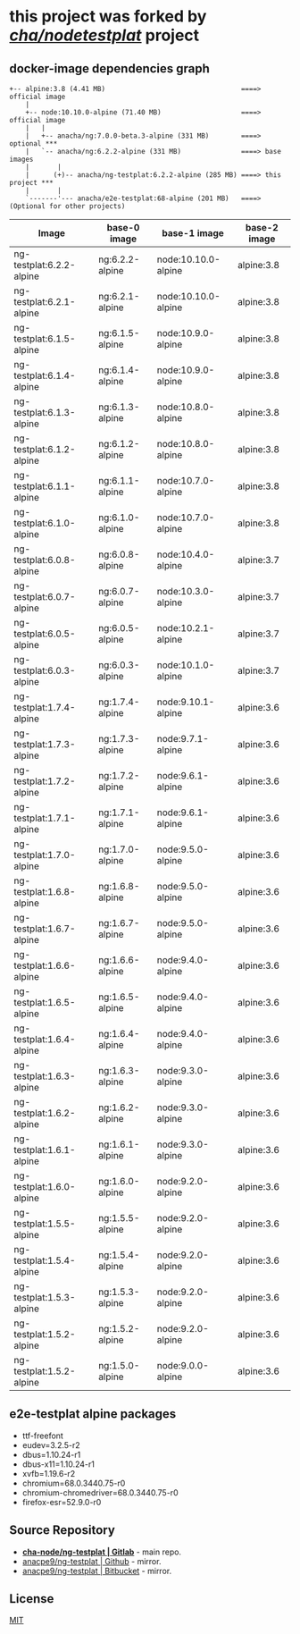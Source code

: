# this project was forked by _*[cha/nodetestplat](https://lab.er.co.th/cha/nodetestplat)*_ project

## docker-image dependencies graph

```text
+-- alpine:3.8 (4.41 MB)                                  ====> official image
    |
    +-- node:10.10.0-alpine (71.40 MB)                    ====> official image
    |   |
    |   +-- anacha/ng:7.0.0-beta.3-alpine (331 MB)        ====> optional ***
    |   `-- anacha/ng:6.2.2-alpine (331 MB)               ====> base images
    |       |
    |      (+)-- anacha/ng-testplat:6.2.2-alpine (285 MB) ====> this project ***
    |       |
    `-------'--- anacha/e2e-testplat:68-alpine (201 MB)   ====> (Optional for other projects)
```

| Image                    | base-0 image    | base-1 image        | base-2 image |
| ------------------------ | --------------- | ------------------- | ------------ |
| ng-testplat:6.2.2-alpine | ng:6.2.2-alpine | node:10.10.0-alpine | alpine:3.8   |
| ng-testplat:6.2.1-alpine | ng:6.2.1-alpine | node:10.10.0-alpine | alpine:3.8   |
| ng-testplat:6.1.5-alpine | ng:6.1.5-alpine | node:10.9.0-alpine  | alpine:3.8   |
| ng-testplat:6.1.4-alpine | ng:6.1.4-alpine | node:10.9.0-alpine  | alpine:3.8   |
| ng-testplat:6.1.3-alpine | ng:6.1.3-alpine | node:10.8.0-alpine  | alpine:3.8   |
| ng-testplat:6.1.2-alpine | ng:6.1.2-alpine | node:10.8.0-alpine  | alpine:3.8   |
| ng-testplat:6.1.1-alpine | ng:6.1.1-alpine | node:10.7.0-alpine  | alpine:3.8   |
| ng-testplat:6.1.0-alpine | ng:6.1.0-alpine | node:10.7.0-alpine  | alpine:3.8   |
| ng-testplat:6.0.8-alpine | ng:6.0.8-alpine | node:10.4.0-alpine  | alpine:3.7   |
| ng-testplat:6.0.7-alpine | ng:6.0.7-alpine | node:10.3.0-alpine  | alpine:3.7   |
| ng-testplat:6.0.5-alpine | ng:6.0.5-alpine | node:10.2.1-alpine  | alpine:3.7   |
| ng-testplat:6.0.3-alpine | ng:6.0.3-alpine | node:10.1.0-alpine  | alpine:3.7   |
| ng-testplat:1.7.4-alpine | ng:1.7.4-alpine | node:9.10.1-alpine  | alpine:3.6   |
| ng-testplat:1.7.3-alpine | ng:1.7.3-alpine | node:9.7.1-alpine   | alpine:3.6   |
| ng-testplat:1.7.2-alpine | ng:1.7.2-alpine | node:9.6.1-alpine   | alpine:3.6   |
| ng-testplat:1.7.1-alpine | ng:1.7.1-alpine | node:9.6.1-alpine   | alpine:3.6   |
| ng-testplat:1.7.0-alpine | ng:1.7.0-alpine | node:9.5.0-alpine   | alpine:3.6   |
| ng-testplat:1.6.8-alpine | ng:1.6.8-alpine | node:9.5.0-alpine   | alpine:3.6   |
| ng-testplat:1.6.7-alpine | ng:1.6.7-alpine | node:9.5.0-alpine   | alpine:3.6   |
| ng-testplat:1.6.6-alpine | ng:1.6.6-alpine | node:9.4.0-alpine   | alpine:3.6   |
| ng-testplat:1.6.5-alpine | ng:1.6.5-alpine | node:9.4.0-alpine   | alpine:3.6   |
| ng-testplat:1.6.4-alpine | ng:1.6.4-alpine | node:9.4.0-alpine   | alpine:3.6   |
| ng-testplat:1.6.3-alpine | ng:1.6.3-alpine | node:9.3.0-alpine   | alpine:3.6   |
| ng-testplat:1.6.2-alpine | ng:1.6.2-alpine | node:9.3.0-alpine   | alpine:3.6   |
| ng-testplat:1.6.1-alpine | ng:1.6.1-alpine | node:9.3.0-alpine   | alpine:3.6   |
| ng-testplat:1.6.0-alpine | ng:1.6.0-alpine | node:9.2.0-alpine   | alpine:3.6   |
| ng-testplat:1.5.5-alpine | ng:1.5.5-alpine | node:9.2.0-alpine   | alpine:3.6   |
| ng-testplat:1.5.4-alpine | ng:1.5.4-alpine | node:9.2.0-alpine   | alpine:3.6   |
| ng-testplat:1.5.3-alpine | ng:1.5.3-alpine | node:9.2.0-alpine   | alpine:3.6   |
| ng-testplat:1.5.2-alpine | ng:1.5.2-alpine | node:9.2.0-alpine   | alpine:3.6   |
| ng-testplat:1.5.2-alpine | ng:1.5.0-alpine | node:9.0.0-alpine   | alpine:3.6   |

## e2e-testplat alpine packages

- ttf-freefont
- eudev=3.2.5-r2
- dbus=1.10.24-r1
- dbus-x11=1.10.24-r1
- xvfb=1.19.6-r2
- chromium=68.0.3440.75-r0
- chromium-chromedriver=68.0.3440.75-r0
- firefox-esr=52.9.0-r0

## Source Repository

- [**cha-node/ng-testplat | Gitlab**](https://gitlab.com/cha-node/ng-testplat) - main repo.
- [anacpe9/ng-testplat | Github](https://github.com/anacpe9/ng-testplat) - mirror.
- [anacpe9/ng-testplat | Bitbucket](https://bitbucket.org/anacpe9/ng-testplat) - mirror.

## License

[MIT](LICENSE)
